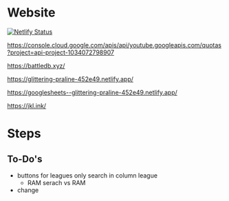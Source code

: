 # Website
[![Netlify Status](https://api.netlify.com/api/v1/badges/e9642600-e89d-4aba-9029-191fd91ed8c6/deploy-status)](https://app.netlify.com/sites/glittering-praline-452e49/deploys)

https://console.cloud.google.com/apis/api/youtube.googleapis.com/quotas?project=api-project-1034072798907


https://battledb.xyz/

https://glittering-praline-452e49.netlify.app/ 

https://googlesheets--glittering-praline-452e49.netlify.app/

https://jkl.ink/ 



# Steps 
## To-Do's

- buttons for leagues only search in column league
    - RAM serach vs RAM
- change 
